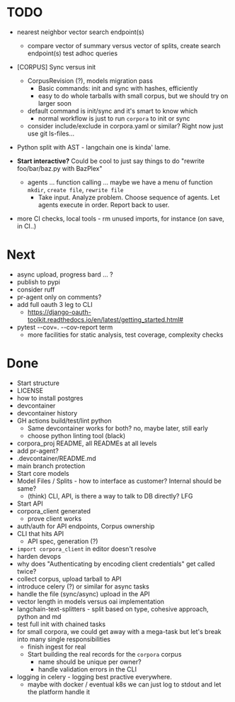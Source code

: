 # TODO

- nearest neighbor vector search endpoint(s)
  - compare vector of summary versus vector of splits, create search endpoint(s) test adhoc queries

- [CORPUS] Sync versus init
  - CorpusRevision (?), models migration pass
    - Basic commands: init and sync with hashes, efficiently
    - easy to do whole tarballs with small corpus, but we should try on larger soon
  - default command is init/sync and it's smart to know which
    - normal workflow is just to run `corpora` to init or sync
  - consider include/exclude in corpora.yaml or similar? Right now just use git ls-files...

- Python split with AST - langchain one is kinda' lame.

- **Start interactive?** Could be cool to just say things to do "rewrite foo/bar/baz.py with BazPlex"
  - agents ... function calling ... maybe we have a menu of function `mkdir`, `create file`, `rewrite file`
    * Take input. Analyze problem. Choose sequence of agents. Let agents execute in order. Report back to user.

- more CI checks, local tools - rm unused imports, for instance (on save, in CI..)

# Next

- async upload, progress bard ... ?
- publish to pypi
- consider ruff
- pr-agent only on comments?
- add full oauth 3 leg to CLI
  - https://django-oauth-toolkit.readthedocs.io/en/latest/getting_started.html#
- pytest --cov=. --cov-report term
  - more facilities for static analysis, test coverage, complexity checks

# Done

- Start structure
- LICENSE
- how to install postgres
- devcontainer
- devcontainer history
- GH actions build/test/lint python
  - Same devcontainer works for both? no, maybe later, still early
  - choose python linting tool (black)
- corpora_proj README, all READMEs at all levels
- add pr-agent?
- .devcontainer/README.md
- main branch protection
- Start core models
- Model Files / Splits - how to interface as customer? Internal should be same?
  - (think) CLI, API, is there a way to talk to DB directly? LFG
- Start API
- corpora_client generated
  - prove client works
- auth/auth for API endpoints, Corpus ownership
- CLI that hits API
  - API spec, generation (?)
- `import corpora_client` in editor doesn't resolve
- harden devops
- why does "Authenticating by encoding client credentials" get called twice?
- collect corpus, upload tarball to API
- introduce celery (?) or similar for async tasks
- handle the file (sync/async) upload in the API
- vector length in models versus oai implementation
- langchain-text-splitters - split based on type, cohesive approach, python and md
- test full init with chained tasks
- for small corpora, we could get away with a mega-task but let's break into many single responsibilities
  - finish ingest for real
  - Start building the real records for the `corpora` corpus
    - name should be unique per owner?
    - handle validation errors in the CLI
- logging in celery - logging best practive everywhere.
  - maybe with docker / eventual k8s we can just log to stdout and let the platform handle it

